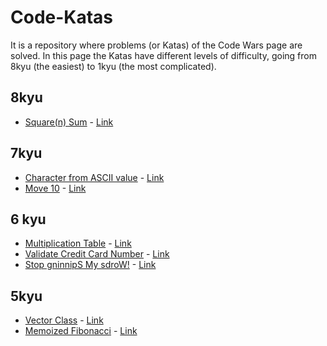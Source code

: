 # Code-Katas
It is a repository where problems (or Katas) of the Code Wars page are solved.
In this page the Katas have different levels of difficulty, going from 8kyu (the easiest) to 1kyu (the most complicated).

## 8kyu
* [Square(n) Sum](./8kyu/SquareSum.scala) - [Link](https://www.codewars.com/kata/square-n-sum)

## 7kyu
* [Character from ASCII value](./7kyu/ascii-value.py) - [Link](https://www.codewars.com/kata/get-character-from-ascii-value)
* [Move 10](./7kyu/move-10.py) - [Link](https://www.codewars.com/kata/move-10)
<!-- TODO: https://www.codewars.com/kata/sum-of-a-sequence --->

## 6 kyu
* [Multiplication Table](./6kyu/Multiplication-Table.py) - [Link](https://www.codewars.com/kata/multiplication-table)
* [Validate Credit Card Number](./6kyu/credit-card.py) - [Link](https://www.codewars.com/kata/validate-credit-card-number)
* [Stop gninnipS My sdroW!](./6kyu/SpinningWords.scala) - [Link](https://www.codewars.com/kata/stop-gninnips-my-sdrow)

## 5kyu
* [Vector Class](./5kyu/vector.py) - [Link](https://www.codewars.com/kata/vector-class)
* [Memoized Fibonacci](./5kyu/memoized-fibonnaci.py) - [Link](https://www.codewars.com/kata/memoized-fibonacci)
<!--- TODO: VALIDATE PARENTHESES --->